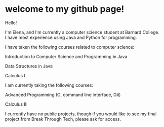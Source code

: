 # welcome to my github page!

Hello!

I'm Elena, and I'm currently a computer science student at Barnard College. I have most experience using Java and Python for programming. 


I have taken the following courses related to computer science:

  Introduction to Computer Science and Programming in Java
  
  Data Structures in Java
  
  Calculus I
  

I am currently taking the following courses:

  Advanced Programming (C, command line interface, Git)
  
  Calculus III
  


I currently have no public projects, though if you would like to see my final project from Break Through Tech, please ask for access.
